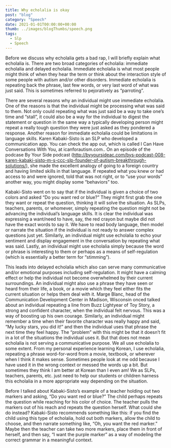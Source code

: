 ```yaml
---
title: Why echolalia is okay
post: "blog"
category: "Speech"
date: 2021-01-01T00:00:00+00:00
thumb: ../images/blogThumbs/speech.png
tags:
  - Slp
  - Speech
---
```


Before we discuss why echolalia gets a bad rap, I will briefly explain what echolalia is. There are two broad categories of echolalia: immediate echolalia and delayed echolalia. Immediate echolalia is what most people might think of when they hear the term or think about the interaction style of some people with autism and/or other disorders. Immediate echolalia is repeating back the phrase, last few words, or very last word of what was just said. This is sometimes referred to pejoratively as “parroting”.

There are several reasons why an individual might use immediate echolalia. One of the reasons is that the individual might be processing what was said to them. Not only could repeating what was just said be a way to take one’s time and “stall”, it could also be a way for the individual to digest the statement or question in the same way a typically developing person might repeat a really tough question they were just asked as they pondered a response. Another reason for immediate echolalia could be limitations in language skills. Karen Kabaki-Sisto is an SLP who developed a communication app. You can check the app out, which is called I Can Have Conversations With You, at icanforautism.com.. On an episode of the podcase By Your Side podcast (http://byyoursideac.com/bys-podcast-008-karen-kabaki-sisto-m-s-ccc-slp-founder-of-autism-breakthrough-solutions/), she made the excellent analogy of going to a foreign country and having limited skills in that language. If repeated what you knew or had access to and were ignored, told that was not right, or to “use your words” another way, you might display some “behaviors” too.

Kabaki-Sisto went on to say that if the individual is given a choice of two colors and asked “Do you want red or blue?” They might first grab the one they want or repeat the question, thinking it will solve the situation. As SLPs, teachers, parents, or whomever, simply repeating the question might not be advancing the individual’s language skills. It is clear the individual was expressing a want/need to have, say, the red crayon but maybe did not have the exact words to say it. We have to read body language, then model or narrate the situation if the individual is not ready to answer complex questions just yet. Similarly, an individual might use echolalia to echo your sentiment and display engagement in the conversation by repeating what was said. Lastly, an individual might use echolalia simply because the word or phrase is interesting to them or perhaps as a means of self-regulation (which is essentially a better term for “stimming”).

This leads into delayed echolalia which also can serve many communicative and/or emotional purposes including self-regulation. It might have a calming effect or help the individual not become overwhelmed by their current surroundings. An individual might also use a phrase they have seen or heard from their life, a book, or a movie which they feel either fits the current situation or helps them deal with it. Marge Blanc, head of the Communication Development Center in Madison, Wisconsin onced talked about an individual repeating a line from Buzz Lightyear of Toy Story, a strong and confident character, when the individual felt nervous. This was a way of boosting up his own courage. Similarly, an individual might remember a time when their favorite character was really happy and said, “My lucky stars, you did it!” and then the individual uses that phrase the next time they feel happy. The “problem” with this might be that it doesn’t fit in a lot of the situations the individual uses it. But that does not mean echolalia is not serving a communicative purpose. We all use echolalia to some extent. From my personal experience learning Korean, I use echolalia, repeating a phrase word-for-word from a movie, textbook, or wherever when I think it makes sense. Sometimes people look at me odd because I have used it in the wrong context or messed the words up a bit. But sometimes they think I am better at Korean than I even am! We as SLPs, teachers, parents, etc. just need to help our students or children harness this echolalia in a more appropriate way depending on the situation.

Before I talked about Kabaki-Sisto’s example of a teacher holding out two markers and asking, “Do you want red or blue?” The child perhaps repeats the question while reaching for his color of choice. The teacher pulls the markers out of his reach and repeats the question herself. What could she do instead? Kabaki-Sisto recommends something like this: if you find the child using this type of echolalia, hold out both markers, allow the child to choose, and then narrate something like, “Oh, you want the red marker.” Maybe then the teacher can take two more markers, place them in front of herself, and then say, “I want the purple marker” as a way of modeling the correct grammar in a meaningful context.
